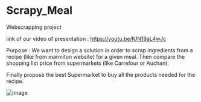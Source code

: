 # Scrapy_Meal
Webscrapping project

link of our video of presentation : https://youtu.be/lUN19aL4wJc 

Purpose :
We want to design a solution in order to scrap ingredients from a recipe (like from marmiton website) for a given meal.
Then compare the shopping list price from supermarkets (like Carrefour or Auchan).

Finally propose the best Supermarket to buy all the products needed for the recipe.

![image](https://user-images.githubusercontent.com/84092005/213861323-6d29fc12-feb6-43c3-b2dd-c41e6127315c.png)
